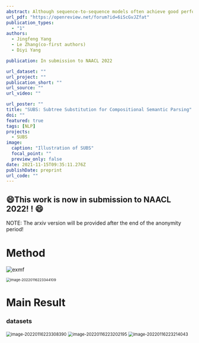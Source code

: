 ```yaml
---
abstract: Although sequence-to-sequence models often achieve good performance in semantic parsing for i.i.d. data, their performance is still inferior in compositional generalization. Several data augmentation methods have been proposed to alleviate this problem. However, prior work only leveraged  superficial grammar or rules for data augmentation, which resulted in limited improvement. We propose to use subtree substitution for compositional data augmentation, where we consider subtrees with similar semantic functions as exchangeable. Our experiments showed that such augmented data led to significantly better performance on Scan and GeoQuery, and reached new SOTA on compositional split of GeoQuery.
url_pdf: "https://openreview.net/forum?id=6iScGvJZfat"
publication_types:
  - "1"
authors:
  - Jingfeng Yang
  - Le Zhang(co-first authors)
  - Diyi Yang

publication: In submission to NAACL 2022

url_dataset: ""
url_project: ""
publication_short: ""
url_source: ""
url_video: ""

url_poster: ""
title: "SUBS: Subtree Substitution for Compositional Semantic Parsing"
doi: ""
featured: true
tags: [NLP]
projects:
  - SUBS
image:
  caption: "Illustration of SUBS"
  focal_point: ""
  preview_only: false
date: 2021-11-15T09:35:11.276Z
publishDate: preprint
url_code: ""
---
```


##  :smile:This work is now in submission to NAACL 2022! ! :smile:

NOTE: The arxiv version will be provided after the end of the anonymity period!

# Method

![exmf](https://s2.loli.net/2022/01/16/qGBThMefWFDz7I4.png)

<img src="C:/Users/zhangle/AppData/Roaming/Typora/typora-user-images/image-20220116223344109.png" alt="image-20220116223344109" style="zoom: 67%;" />

# Main Result 

### datasets

<img src="https://s2.loli.net/2022/01/16/KQjWpVyhtEYrvPU.png" alt="image-20220116223308390" style="zoom:80%;" />



<img src="https://s2.loli.net/2022/01/16/eTDu3BhzrPtYyHN.png" alt="image-20220116223202195" style="zoom: 80%;" />

<img src="https://s2.loli.net/2022/01/16/RLKutDZNcOSiBAw.png" alt="image-20220116223214043" style="zoom: 80%;" />




